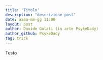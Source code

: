 ```yaml
---
title: 'Titolo'
description: "descrizione post"
date: aaaa-mm-gg 11:00
layout: post
author: Davide Galati (in arte PsykeDady)
author_github: PsykeDady
tag: trick
---
```


Testo
